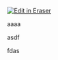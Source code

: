 <p><a target="_blank" href="https://app.eraser.io/workspace/OcLL2mYx4B80gEDBOhA7" id="edit-in-eraser-github-link"><img alt="Edit in Eraser" src="https://firebasestorage.googleapis.com/v0/b/second-petal-295822.appspot.com/o/images%2Fgithub%2FOpen%20in%20Eraser.svg?alt=media&amp;token=968381c8-a7e7-472a-8ed6-4a6626da5501"></a></p>

aaaa

asdf

fdas


<!--- Eraser file: https://app.eraser.io/workspace/OcLL2mYx4B80gEDBOhA7 --->
